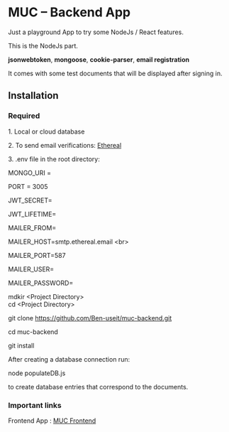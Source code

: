 # MUC – Backend App

Just a playground App to try some NodeJs / React features.

This is the NodeJs part.

**jsonwebtoken**, **mongoose**, **cookie-parser**, **email registration**

It comes with some test documents that will be displayed after signing in.

## Installation

### Required

1\. Local or cloud database

2\. To send email verifications: [Ethereal](https://ethereal.email/)

3\. .env file in the root directory:

MONGO_URI =

PORT = 3005

JWT_SECRET=

JWT_LIFETIME=

MAILER_FROM=

MAILER_HOST=smtp.ethereal.email &lt;br&gt;

MAILER_PORT=587

MAILER_USER=

MAILER_PASSWORD=

mdkir &lt;Project Directory&gt;  
cd &lt;Project Directory&gt;

git clone <https://github.com/Ben-useit/muc-backend.git>

cd muc-backend

git install

After creating a database connection run:

node populateDB.js

to create database entries that correspond to the documents.

### Important links

Frontend App : [MUC Frontend](https://github.com/Ben-useit/muc-frontend)
